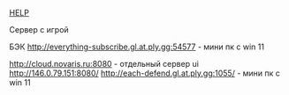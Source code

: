 [HELP](HELP.md)


Сервер с игрой

БЭК
http://everything-subscribe.gl.at.ply.gg:54577 - мини пк с win 11

http://cloud.novaris.ru:8080 - отдельный сервер
ui
http://146.0.79.151:8080/ 
http://each-defend.gl.at.ply.gg:1055/ - мини пк с win 11


